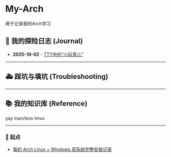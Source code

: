 # My-Arch
用于记录我的Arch学习


## 📜 我的探险日志 (Journal)

+ **2025-10-02** - [TTY中的“小玩意儿”](./journal/TTY中的“小玩意儿”.md)


---

## 🚑 踩坑与填坑 (Troubleshooting)



---

## 📚 我的知识库 (Reference)

yay man/less tmux


---

### 📖 起点

* [我的 Arch Linux + Windows 双系统完整安装记录](./INSTALLATION.md)
